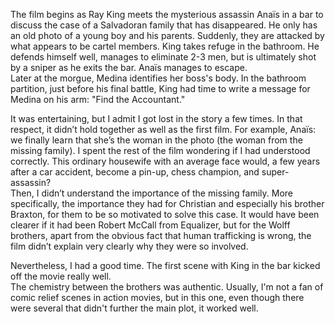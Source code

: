 The film begins as Ray King meets the mysterious assassin Anaïs in a bar to discuss the case of a Salvadoran family that has disappeared. He only has an old photo of a young boy and his parents. Suddenly, they are attacked by what appears to be cartel members. King takes refuge in the bathroom. He defends himself well, manages to eliminate 2-3 men, but is ultimately shot by a sniper as he exits the bar. Anaïs manages to escape.  
Later at the morgue, Medina identifies her boss's body. In the bathroom partition, just before his final battle, King had time to write a message for Medina on his arm: "Find the Accountant."

It was entertaining, but I admit I got lost in the story a few times. In that respect, it didn’t hold together as well as the first film.
For example, Anaïs: we finally learn that she’s the woman in the photo (the woman from the missing family). I spent the rest of the film wondering if I had understood correctly. This ordinary housewife with an average face would, a few years after a car accident, become a pin-up, chess champion, and super-assassin?  
Then, I didn’t understand the importance of the missing family. More specifically, the importance they had for Christian and especially his brother Braxton, for them to be so motivated to solve this case. It would have been clearer if it had been Robert McCall from Equalizer, but for the Wolff brothers, apart from the obvious fact that human trafficking is wrong, the film didn’t explain very clearly why they were so involved.

Nevertheless, I had a good time. The first scene with King in the bar kicked off the movie really well.  
The chemistry between the brothers was authentic. Usually, I'm not a fan of comic relief scenes in action movies, but in this one, even though there were several that didn't further the main plot, it worked well.
